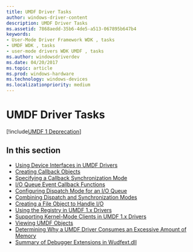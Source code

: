 ```yaml
---
title: UMDF Driver Tasks
author: windows-driver-content
description: UMDF Driver Tasks
ms.assetid: 7868aedd-35b6-4de5-a513-067895b647b4
keywords:
- User-Mode Driver Framework WDK , tasks
- UMDF WDK , tasks
- user-mode drivers WDK UMDF , tasks
ms.author: windowsdriverdev
ms.date: 04/20/2017
ms.topic: article
ms.prod: windows-hardware
ms.technology: windows-devices
ms.localizationpriority: medium
---
```


# UMDF Driver Tasks

[!include[UMDF 1 Deprecation](../umdf-1-deprecation.md)]

## In this section


-   [Using Device Interfaces in UMDF Drivers](using-device-interfaces-in-umdf-drivers.md)
-   [Creating Callback Objects](creating-callback-objects.md)
-   [Specifying a Callback Synchronization Mode](specifying-a-callback-synchronization-mode.md)
-   [I/O Queue Event Callback Functions](i-o-queue-event-callback-functions.md)
-   [Configuring Dispatch Mode for an I/O Queue](configuring-dispatch-mode-for-an-i-o-queue.md)
-   [Combining Dispatch and Synchronization Modes](combining-dispatch-and-synchronization-modes.md)
-   [Creating a File Object to Handle I/O](creating-a-file-object-to-handle-i-o.md)
-   [Using the Registry in UMDF 1.x Drivers](using-the-registry-in-umdf-1-x-drivers.md)
-   [Supporting Kernel-Mode Clients in UMDF 1.x Drivers](supporting-kernel-mode-clients-in-umdf-1-x-drivers.md)
-   [Viewing UMDF Objects](viewing-umdf-objects.md)
-   [Determining Why a UMDF Driver Consumes an Excessive Amount of Memory](determining-why-a-umdf-driver-consumes-an-excessive-amount-of-memory.md)
-   [Summary of Debugger Extensions in Wudfext.dll](using-umdf-debugger-extensions.md)

 

 





